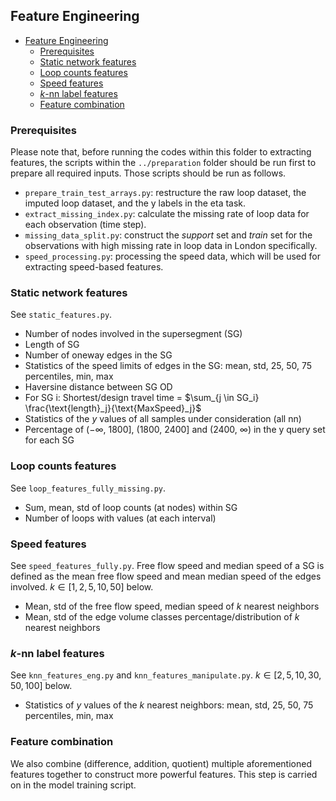 ## Feature Engineering

- [Feature Engineering](#feature-engineering)
  - [Prerequisites](#prerequisites)
  - [Static network features](#static-network-features)
  - [Loop counts features](#loop-counts-features)
  - [Speed features](#speed-features)
  - [$k$-nn label features](#k-nn-label-features)
  - [Feature combination](#feature-combination)

### Prerequisites
Please note that, before running the codes within this folder to extracting features, the scripts within the `../preparation` folder should be run first to prepare all required inputs. Those scripts should be run as follows.
- `prepare_train_test_arrays.py`: restructure the raw loop dataset, the imputed loop dataset, and the y labels in the eta task.
- `extract_missing_index.py`: calculate the missing rate of loop data for each observation (time step).
- `missing_data_split.py`: construct the *support* set and *train* set for the observations with high missing rate in loop data in London specifically.
- `speed_processing.py`: processing the speed data, which will be used for extracting speed-based features.

### Static network features

See `static_features.py`.

- Number of nodes involved in the supersegment (SG)
- Length of SG
- Number of oneway edges in the SG
- Statistics of the speed limits of edges in the SG: mean, std, 25, 50, 75 percentiles, min, max
- Haversine distance between SG OD
- For SG i: Shortest/design travel time = $\sum_{j \in SG_i} \frac{\text{length}_j}{\text{MaxSpeed}_j}$
- Statistics of the $y$ values of all samples under consideration (all nn)
- Percentage of ($-\infty$, 1800], (1800, 2400] and (2400, $\infty$) in the y query set for each SG

### Loop counts features

See `loop_features_fully_missing.py`.

- Sum, mean, std of loop counts (at nodes) within SG
- Number of loops with values (at each interval)

### Speed features

See `speed_features_fully.py`. Free flow speed and median speed of a SG is defined as the mean free flow speed and mean median speed of the edges involved. $k \in [1,2,5,10,50]$ below.

- Mean, std of the free flow speed, median speed of $k$ nearest neighbors
- Mean, std of the edge volume classes percentage/distribution of $k$ nearest neighbors

### $k$-nn label features

See `knn_features_eng.py` and `knn_features_manipulate.py`. $k \in [2,5,10,30,50,100]$ below.

- Statistics of $y$ values of the $k$ nearest neighbors: mean, std, 25, 50, 75 percentiles, min, max

### Feature combination
We also combine (difference, addition, quotient) multiple aforementioned features together to construct more powerful features. This step is carried on in the model training script.
